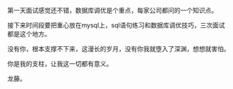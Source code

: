  第一天面试感觉还不错，数据库调优是个重点，每家公司都问的一个知识点。

接下来时间段要把重心放在mysql上，sql语句练习和数据库调优技巧，三次面试都是这个地方。



没有你，根本支撑不下来，这漫长的岁月，没有你我就堕入了深渊，想想就害怕。

你是我的支柱，让我这一切都有意义。

龙藤。